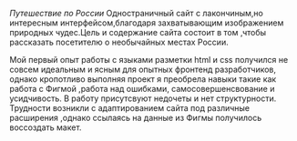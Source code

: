 *Путешествие по России*
Одностраничный сайт с лакончиным,но интересным интерфейсом,благодаря захватывающим изображением природных чудес.Цель и содержание сайта состоит в том ,чтобы рассказать посетителю о необычайных местах России.

Мой первый опыт работы с языками разметки html и css получился не совсем идеальным и ясным для опытных фронтенд разработчиков, однако кропотливо выполняя проект я преобрела навыки такие как  работа с Фигмой ,работа над ошибками, самосовершенсвование и усидчивость.
В работу присутсвуют недочеты и нет структурности. Трудности возникли с адаптированием сайта под различные расширения ,однако ссылаясь на данные из Фигмы получилось воссоздать макет.
